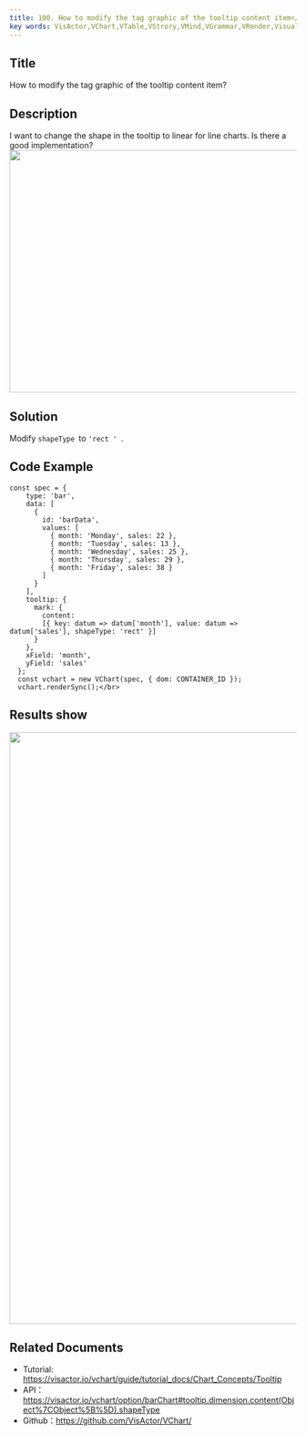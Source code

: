 ```yaml
---
title: 100. How to modify the tag graphic of the tooltip content item</br>
key words: VisActor,VChart,VTable,VStrory,VMind,VGrammar,VRender,Visualization,Chart,Data,Table,Graph,Gis,LLM
---
```

## Title

How to modify the tag graphic of the tooltip content item?</br>


## Description

I want to change the shape in the tooltip to linear for line charts. Is there a good implementation?</br>
<img src='https://cdn.jsdelivr.net/gh/xuanhun/articles/visactor/img/KlNqbZiqUotoHdxUtOscjrKHn6c.gif' alt='' width='1280' height='426'>

## Solution

Modify `shapeType `to `'rect ' `.</br>
## Code Example

```
const spec = {
    type: 'bar',
    data: [
      {
        id: 'barData',
        values: [
          { month: 'Monday', sales: 22 },
          { month: 'Tuesday', sales: 13 },
          { month: 'Wednesday', sales: 25 },
          { month: 'Thursday', sales: 29 },
          { month: 'Friday', sales: 38 }
        ]
      }
    ],
    tooltip: {
      mark: { 
        content: 
        [{ key: datum => datum['month'], value: datum => datum['sales'], shapeType: 'rect' }] 
      }
    },
    xField: 'month',
    yField: 'sales'
  };
  const vchart = new VChart(spec, { dom: CONTAINER_ID });
  vchart.renderSync();</br>
```


## Results show

<img src='https://cdn.jsdelivr.net/gh/xuanhun/articles/visactor/img/UfYYbslPpotcnxxa5Nxc9lQmn3d.gif' alt='' width='1688' height='1040'>



## Related Documents

*  Tutorial: https://visactor.io/vchart/guide/tutorial_docs/Chart_Concepts/Tooltip</br>
*  API：https://visactor.io/vchart/option/barChart#tooltip.dimension.content(Object%7CObject%5B%5D).shapeType</br>
*  Github：https://github.com/VisActor/VChart/</br>



